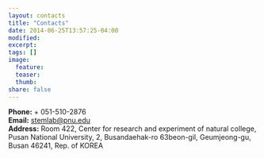 ```yaml
---
layout: contacts
title: "Contacts"
date: 2014-06-25T13:57:25-04:00
modified: 
excerpt:
tags: []
image:
  feature: 
  teaser: 
  thumb: 
share: false
---
```


**Phone:** + 051-510-2876 <br/>
**Email:** stemlab@pnu.edu <br/>
**Address:** Room 422, Center for research and experiment of natural college, Pusan National University,
2, Busandaehak-ro 63beon-gil, Geumjeong-gu, Busan 46241, Rep. of KOREA

